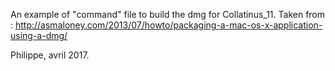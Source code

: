 An example of "command" file to build the dmg for Collatinus_11.
Taken from :
http://asmaloney.com/2013/07/howto/packaging-a-mac-os-x-application-using-a-dmg/

Philippe, avril 2017.
